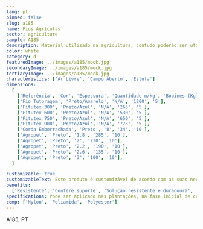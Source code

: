 ```yaml
---
lang: pt
pinned: false
slug: a185
name: Fios Agrícolas
sector: agriculture
sample: A185
description: Material utilizado na agricultura, contudo poderão ser utilizados também na construção, jardinagem, bricolage, entre outros. Permite “atar” ou unir partes distintas, conferindo-lhe estabilidade e resistência.
color: white
category: d
featuredImage: ../images/a185/mock.jpg
secondaryImage: ../images/a185/mock.jpg
tertiaryImage: ../images/a185/mock.jpg
characteristics: ['Ar Livre', 'Campo Aberto', 'Estufa']
dimensions:
  [
    ['Referência', 'Cor', 'Espessura', 'Quantidade m/kg', 'Bobines (Kg)'],
    ['Fio Tutoragem', 'Preto/Amarelo', 'N/A', '1200', '5'],
    ['Fitutex 300', 'Preto/Azul', 'N/A', '265', '5'],
    ['Fitutex 600', 'Preto/Azul', 'N/A', '530', '5'],
    ['Fitutex 750', 'Preto/Azul', 'N/A', '650', '5'],
    ['Fitutex 900', 'Preto/Azul', 'N/A', '775', '5'],
    ['Corda Emborrachada', 'Preto', '8', '34', '10'],
    ['Agropet', 'Preto', '1.8', '285', '10'],
    ['Agropet', 'Preto', '2', '230', '10'],
    ['Agropet', 'Preto', '2.2', '190', '10'],
    ['Agropet', 'Preto', '2.6', '135', '10'],
    ['Agropet', 'Preto', '3', '100', '10'],
  ]

customizable: true
customizableText: Este produto é customizável de acordo com as suas necessidades. Contacte-nos para mais informações.
benefits:
  ['Resistente', 'Confere suporte', 'Solução resistente e duradoura', 'Maleável', 'Reutilizável']
specifications: Pode ser aplicado nas plantações, na fase inicial de crescimento e eventual evolução.
comp: ['Nylon', 'Poliamida', 'Polyester']
---
```


A185, PT
